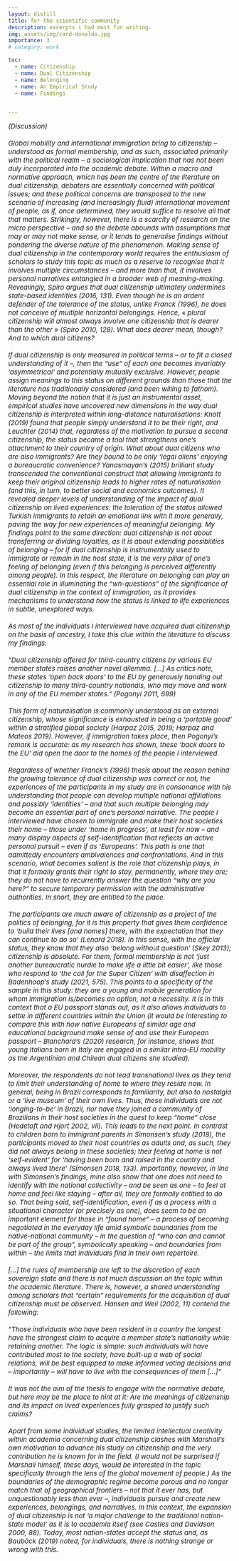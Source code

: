 ```yaml
---
layout: distill
title: for the scientific community
description: excerpts i had most fun writing.
img: assets/img/card-donaldo.jpg
importance: 3
# category: work

toc:
  - name: Citizenship
  - name: Dual Citizenship
  - name: Belonging
  - name: An Empirical Study
  - name: Findings


---
```



<span style="font-size:15px;font-style:italic;color:var(--global-text-color-light)">
(Discussion)
<br>
<br> Global mobility and international immigration bring to citizenship – understood as formal membership, and as such, associated primarily with the political realm – a sociological implication that has not been duly incorporated into the academic debate. Within a macro and normative approach, which has been the centre of the literature on dual citizenship, debaters are essentially concerned with political issues; and these political concerns are transposed to the new scenario of increasing (and increasingly fluid) international movement of people, as if, once determined, they would suffice to resolve all that that matters. Strikingly, however, there is a scarcity of research on the micro perspective – and so the debate abounds with assumptions that may or may not make sense, or it tends to generalise findings without pondering the diverse nature of the phenomenon. Making sense of dual citizenship in the contemporary world requires the enthusiasm of scholars to study this topic as much as a reserve to recognise that it involves multiple circumstances – and more than that, it involves personal narratives entangled in a broader web of meaning-making. Revealingly, Spiro argues that dual citizenship ultimately undermines state-based identities (2016, 131). Even though he is an ardent defender of the tolerance of the status, unlike Franck (1996), he does not conceive of multiple horizontal belongings. Hence, « plural citizenship will almost always involve one citizenship that is dearer than the other » (Spiro 2010, 128). What does dearer mean, though? And to which dual citizens?
<br> 
<br> If dual citizenship is only measured in political terms – or to fit a closed understanding of it –, then the “use” of each one becomes invariably ‘asymmetrical’ and potentially mutually exclusive. However, people assign meanings to this status on different grounds than those that the literature has traditionally considered (and been willing to fathom). Moving beyond the notion that it is just an instrumental asset, empirical studies have uncovered new dimensions in the way dual citizenship is interpreted within long-distance naturalisations: Knott (2019) found that people simply understand it to be their right, and Leuchter (2014) that, regardless of the motivation to pursue a second citizenship, the status became a tool that strengthens one’s attachment to their country of origin. What about dual citizens who are also immigrants? Are they bound to be only ‘legal aliens’ enjoying a bureaucratic convenience? Yanasmayan’s (2015) brilliant study transcended the conventional construct that allowing immigrants to keep their original citizenship leads to higher rates of naturalisation (and this, in turn, to better social and economics outcomes). It revealed deeper levels of understanding of the impact of dual citizenship on lived experiences: the toleration of the status allowed Turkish immigrants to retain an emotional link with it more generally, paving the way for new experiences of meaningful belonging. My findings point to the same direction: dual citizenship is not about transferring or dividing loyalties, as it is about extending possibilities of belonging – for if dual citizenship is instrumentally used to immigrate or remain in the host state, it is the very pillar of one’s feeling of belonging (even if this belonging is perceived differently among people). In this respect, the literature on belonging can play an essential role in illuminating the “wh-questions” of the significance of dual citizenship in the context of immigration, as it provides mechanisms to understand how the status is linked to life experiences in subtle, unexplored ways.
<br>
<br> As most of the individuals I interviewed have acquired dual citizenship on the basis of ancestry, I take this clue within the literature to discuss my findings:
<br>
<br> "Dual citizenship offered for third-country citizens by various EU member states raises another novel dilemma. [...] As critics note, these states ‘open back doors’ to the EU by generously handing out citizenship to many third-country nationals, who may move and work in any of the EU member states." (Pogonyi 2011, 699)
<br> 
<br> This form of naturalisation is commonly understood as an external citizenship, whose significance is exhausted in being a ‘portable good’ within a stratified global society (Harpaz 2015, 2019; Harpaz and Mateos 2019). However, if immigration takes place, then Pogonyi’s remark is accurate: as my research has shown, these ‘back doors to the EU’ did open the door to the homes of the people I interviewed.
<br> 
<br> Regardless of whether Franck’s (1996) thesis about the reason behind the growing tolerance of dual citizenship was correct or not, the experiences of the participants in my study are in consonance with his understanding that people can develop multiple national affiliations and possibly ‘identities’ – and that such multiple belonging may become an essential part of one’s personal narrative. The people I interviewed have chosen to immigrate and make their host societies their home – those under ‘home in progress’, at least for now – and many display aspects of self-identification that reflects an active personal pursuit – even if as ‘Europeans’. This path is one that admittedly encounters ambivalences and confrontations. And in this scenario, what becomes salient is the role that citizenship plays, in that it formally grants their right to stay, permanently, where they are; they do not have to recurrently answer the question “why are you here?” to secure temporary permission with the administrative authorities. In short, they are entitled to the place.
<br> 
<br> The participants are much aware of citizenship as a project of the politics of belonging, for it is this property that gives them confidence to ‘build their lives [and homes] there, with the expectation that they can continue to do so’ (Lenard 2018). In this sense, with the official status, they know that they also ‘belong without question’ (Skey 2013); citizenship is absolute. For them, formal membership is not ‘just another bureaucratic hurdle to make life a little bit easier’, like those who respond to ‘the call for the Super Citizen’ with disaffection in Badenhoop’s study (2021, 575). This points to a specificity of the sample in this study: they are a young and mobile generation for whom immigration is/becomes an option, not a necessity. It is in this context that a EU passport stands out, as it also allows individuals to settle in different countries within the Union (it would be interesting to compare this with how native Europeans of similar age and educational background make sense of and use their European passport – Blanchard’s (2020) research, for instance, shows that young Italians born in Italy are engaged in a similar intra-EU mobility as the Argentinian and Chilean dual citizens she studied).
<br> 
<br> Moreover, the respondents do not lead transnational lives as they tend to limit their understanding of home to where they reside now. In general, being in Brazil corresponds to familiarity, but also to nostalgia or a ‘live museum’ of their own lives. Thus, these individuals are not ‘longing-to-be’ in Brazil, nor have they joined a community of Brazilians in their host societies in the quest to keep “home” close (Hedetoft and Hjort 2002, vii). This leads to the next point. In contrast to children born to immigrant parents in Simonsen’s study (2018), the participants moved to their host countries as adults and, as such, they did not always belong in these societies; their feeling at home is not ‘self-evident’ for ‘having been born and raised in the country and always lived there’ (Simonsen 2018, 133). Importantly, however, in line with Simonsen’s findings, mine also show that one does not need to identify with the national collectivity – and be seen as one – to feel at home and feel like staying – after all, they are formally entitled to do so. That being said, self-identification, even if as a process with a situational character (or precisely as one), does seem to be an important element for those in “found home” – a process of becoming negotiated in the everyday life amid symbolic boundaries from the native-national community – in the question of “who can and cannot be part of the group”, symbolically speaking – and boundaries from within – the limits that individuals find in their own repertoire.
<br> 
<br> [...] the rules of membership are left to the discretion of each sovereign state and there is not much discussion on the topic within the academic literature. There is, however, a shared understanding among scholars that “certain” requirements for the acquisition of dual citizenship must be observed. Hansen and Weil (2002, 11) contend the following:
<br> 
<br> "Those individuals who have been resident in a country the longest have the strongest claim to acquire a member state’s nationality while retaining another. The logic is simple:    such individuals will have contributed most to the society, have built-up a web of social relations, will be best equipped to make informed voting decisions and – importantly – will have to live with the consequences of them [...]"
<br> 
<br> It was not the aim of the thesis to engage with the normative debate, but here may be the place to hint at it: Are the meanings of citizenship and its impact on lived experiences fully grasped to justify such claims?
<br> 
<br> Apart from some individual studies, the limited intellectual creativity within academia concerning dual citizenship clashes with Marshall’s own motivation to advance his study on citizenship and the very contribution he is known for in the field. (I would not be surprised if Marshall himself, these days, would be interested in the topic specifically through the lens of the global movement of people.) As the boundaries of the demographic regime become porous and no longer match that of geographical frontiers – not that it ever has, but unquestionably less than ever –, individuals pursue and create new experiences, belongings, and narratives. In this context, the expansion of dual citizenship is not ‘a major challenge to the traditional nation-state model’ as it is to academia itself (see Castles and Davidson 2000, 88). Today, most nation-states accept the status and, as Bauböck (2019) noted, for individuals, there is nothing strange or wrong with this.
</span>

<!--  
## Dual Citizenship

<span style="font-size:15px;font-style:italic;color:var(--global-text-color-light)">
Dual citizenship means that individuals have legal status as citizens in two sovereign states. It is a striking development because, while it had been regarded during most of the twentieth century as “an anomaly, at best, and an abomination, at worst” (Spiro 2010), it is now inevitable. Therefore, it is remarkable that despite the attention that the topic of citizenship has received in academia in the past decades, the same was not true of dual citizenship. “Although intellectual curiosity and a professional need for publication tend to exhaust all aspects of whatever topic fires academic imagination, the massive interest in citizenship has not spilled over into a concern for dual nationality” (Hansen and Weil 2002, 1) - this notwithstanding an increasing number of people with the status amid a growing acceptance of dual citizenship: scholars were barely grasping the phenomenon, and it already became multiple in nature.
<br>
<br>The academic landscape has changed since then, with gradually more publications being devoted to the topic, however, academics often contemplate ‘problems and possibilities’ of dual citizenship embedded in macro-political concerns that underlie much of the theoretical and normative debate: What does dual citizenship mean for the sovereignty of a state and the international system? Can genuine links between the state and individuals be maintained in this condition? (What are genuine links?) Does this status undermine basic democratic principles? Should dual citizenship be considered a human right?
<br>
<br>Although the ‘fundamental link’ connecting individual-state conferred by formal membership is not an exclusive one in cases of dual citizenship – and, as such, dual citizens may experience its substance in multifaceted ways –, this does not challenge the sovereignty of the nation-state per se. In this sense, Bosniak asserts that “[t]he rise of multiple nationality simply does not represent a ‘shattering’ of citizenship, nor the harbinger of a ‘borderless world’” (2002, 1003). This is easily corroborated by the fact that granting citizenship remains under the discretion and control of the state. Likewise, the post-exclusive shift since the 1990s did not – and does not – presuppose any kind of ‘world parliament or global demos’ (Shachar et al. 2017, 6; see also Bosniak 2002, 997–98). What has changed is that the demographic boundary-maintenance regime no longer holds: “A graphic representation of citizenship status would now be much more complex than a territorial map” (Spiro 2016, 140). As Bauböck points out, while ‘land cannot belong to two states at the same time’, people indeed can (2019, 1020); and from the individual perspective, “there is nothing strange about having multiple but still genuine links to several states” (ibid., 1024–25). Thus, in this new landscape, while the nation-state maintains its authority, citizens are no longer ‘tethered to particular states’ as before (Bosniak 2002, 997).
<br>
<br> Yet another theoretical consideration warrants attention: the terms (dual) citizenship and nationality are not in themselves without complication. In general, they are accepted as synonyms and often treated as such, but scholars writing about the topic normally opt to include a footnote mentioning their preferred choice or how the legal practice has treated this matter18. Rarely, however, the terminological ambiguity is raised. Discussing the modern paradigm of citizenship, Cohen bluntly points out the ambiguity contained in the term national: “it is used both as a synonym for a state’s citizenry (to be a French national is to be a French citizen) and, at the very least, as a cultural category of collective identity” (1999, 254). This issue can take on a deeper level when the context of dual citizenship is taken into account. Even if political communities do not consist of ‘nationally or ethnically homogenous groups’ (Benhabib 2002, 96), these communities are exclusionary nonetheless, and accepting one as a formal member is a decision that rests with the sovereign state. [...] In the context of dual citizenship coupled with immigration, where does that leave the individual? Does one identify oneself with both nation-states? Can such identification be developed? Once one naturalises, is s/he now part of “us” and/or “them”? These are questions at which the literature offers few hints. (My own ‘intellectual curiosity’ concerns “first-generation” immigrants who are dual citizens, and this is the context I have in mind when I think of these questions. 
<br>
<br> Brubaker and Cooper (2000) criticise the very use of ‘identity’ within academic research. The authors argue that, for instance, the literature on nationalism occasionally blurs the line between category of analysis and category of practice, understanding identity as a ‘collective phenomenon’ that implies ‘sameness’ or as a core aspect/condition that ‘is invoked to point to something allegedly deep, basic, abiding, or foundational’ (ibid., 7).
<br>
<br> The post-exclusive turn in citizenship “suggests new dimensions of how humans organize themselves on a changing global landscape” (Spiro 2016, 10). While simultaneous ‘vertical’ or ‘nested’ memberships have traditionally been considered normal20, the widespread acceptance of dual citizenship adds to this plurality by giving rise to multiple horizontal memberships among nation-states (Bosniak 2002, 1004). (Take, for instance, Nussbaum’s (2002) presentation of the Stoic metaphor of the concentric circles.)
<br>
<br>Interestingly, some scholars glance at the individual perspective by criticising T. M. Franck’s interpretation of the shift towards the legitimisation of dual citizenship: an advocate of the right of individuals to freely choose their affiliations and compose their own personal identities, the author saw the growing acceptance of the status by modern states as a reflection of such consciousness (Franck 1996, 359–60). Hence, scholars have tended to limit themselves to one part of Franck’s thesis, leaving unexplored the suggestion that individuals might (want to) develop multiple horizontal identifications during the course of their lives.
<br>
<br> While formal citizenship is no longer needed for an individual to access a variety of civil and social rights – instead, legal residence is –, it continues to be fundamental when it comes to political rights. But Bosniak (2000) raises yet another nuanced, important aspect of the place of the alien – even if a postnational citizen – in a polity: "When citizenship is understood as formal legal membership [...], aliens remain outsiders to citizenship: they reside in the host country only at the country’s discretion". Therefore, it is, interestingly, in the context of immigration that citizenship as a status becomes more visible. From these remarks, it is possible to derive two important points. First, one of the ambiguities of citizenship is that it implies exclusion as much as inclusion (Castles and Davidson 2000). Or in Cohen’s (1999) words, "[citizenship] always establishes privilege insofar as it endows members with particular rights denied to non-members". And second, a fundamental property of formal membership is that it "secures a place to live and offers protection against expulsion" (Bloemraad 2017; see also Bauböck 2019). This right to ‘unconditional residence and (re)admission to the territory’ is frequently mentioned by scholars, however, rather superficially. Lenard (2018) offers an expressive exception. The author argues that the very foundation of citizenship is the right to residential security — even before the right to vote and to hold a passport –, which "[underpins] the confidence [individuals] need to build their life in a place, with the expectation that they can continue to do so" (Lenard 2018). Therefore, while it is true that, on the one hand, the notion of citizenship has been expanded within academia to include various instances of social struggles – to the extent that its possession does not automatically translate into equal access to rights and opportunities – and, on the other hand, more rights are granted to non-citizen residents – as a product of the international discourse on human rights and universalistic conceptions of personhood –, as a status, citizenship is consequential (see Spiro 2010).
</span>

## Belonging

<span style="font-size:15px;font-style:italic;color:var(--global-text-color-light)">
In short, feeling of belonging means feeling ‘at home’ (Antonsich 2010, 647; Yuval-Davis 2006, 197). It relates to an emotional, ‘or even ontological’ attachment to a place, which is both material and affective, and implies one’s feeling ‘safe’ (Yuval-Davis, Wemyss, and Cassidy 2018). [...] In this respect, such feeling of belonging does not exist in relation to a cosmopolitan ideal – as Hedetoft and Hjort put it, “belonging requires territorial and historical fixity”, criteria in which “the globe does not qualify” (2002, xviii). It is interesting to note that citizenship as status is one of the factors that lead to feelings of belonging, as it provides security for its holders to manage ‘unease and uncertainty’25 (Antonsich 2010, 647–48). In this respect, Yuval-Davis (2006) emphasises the centrality of spatial rights before discussing other citizenship entitlements, that is, “the right to enter a state or any other territory of a political community and, once inside, the right to remain there”. Here, the thin facet of citizenship is picked up by sociological analyses and given a new quality, for it now underlies the very development of the sense of belonging.
<br>
<br>If “to belong means to find a place where an individual can feel ‘at home’” (Antonsich 2010, 646 emphasis added), it does not seem implausible to suppose that the increased voluntarily global mobility also opens up opportunities for individuals “to lead a life that is meaningful, a life worth living, which, according to hooks (2009, 1) is what to find a place where we belong is all about” (ibid., 649).
<br>
<br>The phenomenon of dual citizenship is as novel as it is controversial because the possession of citizenship implies formal membership, which, as such, refers to a form of belonging to a nation-state. Hence, regardless of how dual citizenship was acquired, two states recognise the individual as rightfully part of their national community and her/his unconditional right to be there. This is by no means a trivial feature. Such belonging that stems from state recognition is tied in with the arsenal of an authoritative institution that ‘seeks to monopolise legitimate symbolic force’ by means of ‘naming, identifying, categorising, and stating what is what and who is who’ (Brubaker and Cooper 2000, 15). As an official status, citizenship is absolute and not dependent on the dialectical interplay between self- identification and external identification (ibid.) or on processes of attachment and othering (Simonsen 2018) that happens in the everyday life. In this sense, dual citizenship disrupts common-sense understandings related to national identity: the authority of the nation-state and the legitimacy of national territorial boundaries do not produce ethnic cohesion and a homogeneous culture. Therefore, even though Skey (2013) emphasises that the ethnic (and rooted) majority draws benefits related to a dominant position in terms of ‘national cultural capital’ (which then becomes a source of psychological security in the face of ‘intensifying global flows’, as well as a tool to fight against it), to assert that they are ‘positioned as one who belongs without question’ is not supported by formal membership (2013, 84, 89, 92 original emphasis)28; even when national and domestic borders have been crossed by the foreigner/immigrant, such lines of exclusion and ‘asymmetric power relations between those included and those outside’ (Pfaff-Czarnecka 2011, 200) cannot be sketched in terms of citizenship as legal status.
<br>
<br>On the other hand, formal membership may not be enough for one to feel completely accepted: “the role of political institutions is not sufficient, if the rest of the society fails to ‘grant’ this recognition” (Antonsich 2010, 650)29. Against this background, if and how the status arising from state recognition influences the negotiation that takes place on the ground, whether in terms feelings of belonging or self-identification, is an empirical question. To be sure, if it is a resource, one might expect it to be for those whose citizenship status has not always been taken as given or whose belonging is not always accepted in the ‘ordinary ebb and flow of social life’ (see Badenhoop 2021; Yanasmayan 2015).
<br>    
<br>Given that nationality is more than sporadically regarded as an identity label associated with a certain collectivity (category of practice), whose boundaries are not conceived as easily traversable (if not only for questions of identity itself, then also based on the long prevailing discourse against dual citizenship), it is certainly interesting to investigate empirically what it means to individuals to be assigned this official categorisation: does it affect their self-understandings? (see Brubaker and Cooper 2000, 27)
</span>

## An Empirical Study

<span style="font-size:15px;font-style:italic;color:var(--global-text-color-light)">
An exploratory study set out to analyse the meanings of dual citizenship among a group of Brazilian immigrants living in Europe, which brings together a formal status much debated within the political literature with its sociological implications in a landscape marked by increasing global mobility and movement – not of goods and technologies, but people. The interview guide included questions such as where the interviewees felt at home, what changed when they acquired their second citizenship, and how they self-identified. It also included a hypothetical scenario: had they had to give up the Brazilian citizenship to acquire the second one, would they apply to it anyway? One question that was not initially formulated, but which yielded interesting accounts when it emerged, concerned situations in which the participant felt like a foreigner. 
<br>
<br>Regarding the question of the insider/outsider position in social research (Young 2004): I was also a Brazilian living abroad and, while I wanted to take advantage of 'a shared sense of comfort and ease in interacting' (ibid., 198), I did not want to run the risk of having things unsaid on the premise that “I would know how things are” (not least because I probably did not); thus, I had previously reflected on the possible need to ask them to 'explain more fully or further elucidate their views' (ibid., 196–97). While it was clear to us from the beginning that I was interested in their stories and accounts, I also wondered whether any of them would return me with a question and 'assume the role of the investigator' (De Andrade 2000, 285). This leads me to the next point. While conducting the interviews, it was striking how the conversation was a moment of self-reflection and negotiation for most of them, sometimes accompanied by ambivalences: even if I wished to be the miner-interviewer, 'seeking for nuggets of essential meaning', soon it became clear that I was the traveller instead, 'wandering together with' the respondents (Kvale 1996, 3–5).
</span>

## Findings

<span style="font-size:15px;font-style:italic;color:var(--global-text-color-light)">
The instrumental dimension of dual citizenship is observed primarily in the participants’ intention to move to Europe; whatever reasons each may have had, it meant having more options, or more doors opened (an expression raised in different accounts). How does dual citizenship interact with their sense of belonging and self-understanding especially now that they have immigrated? The following sub-sections elaborate on this question across the three categories: found home, home in progress, and pragmatic home.
<br>
<br><strong>Found home</strong>
<br>For this group, the hypothetical scenario of renouncing their Brazilian citizenship to get the other one does not generate any hesitation at first, because, for them, it is a simple matter of being able to stay where they are: this is where they want to be, and where they intend to remain. “Yes”, “I think so”, “I would”. There, they feel at home; there, they have built their own ‘corner of the world’, found dear jobs and relationships, and feel at ease with the surroundings.
<br>
<br><strong>Home in progress</strong>
<br>Here, the question ‘where do you feel at home?’ yields uncertainty. “Ah, that’s a good question, it’s difficult...”. “Phew... this... this is a question, right?”. In the end, they replied that they feel at home where they live now (city/country), because this is where they have their homes. Although it does not resemble the forceful 'I belong here', or 'I found myself here', this feeling of belonging stems from a familiarity with the place (and satisfaction with their current jobs) that reflects a common understanding in the literature around a homely, secure space to return to when one is away (see Hannerz 2002, 218; Skey 2011).
<br>
<br>Would they give their Brazilian citizenship up? One the one hand, their feeling of belonging is not as resolute as that among individuals in the previous category, on the other hand, they do not see themselves returning to Brazil. The answer is ambiguous. It is here that citizenship becomes most salient regarding its property of entitlement to a place within the context of international immigration. To be sure, not because this property is more important to people in this group – it is the very foundation of the reasoning of those who have found home in choosing to renounce their Brazilian citizenship, if necessary –, but because this is where participants reflect most on it when negotiating the response to the hypothetical scenario.
<br>
<br><strong>Pragmatic home</strong>
<br>In pragmatic home, dual citizenship is a paper that allows one to stay where they are. Its underlying characteristic is again the right of place, but no attachment follows, and it is not used as a resource beyond what it strictly is – a permission. In a way, they could be grouped among Ronkainen’s (2011) 'shadow-nationals', except for the fact that they are not the ‘suitcase-type of living in several countries’ nor engaged in a transnational life. Thus, they are not exactly cosmopolitans, and their idea of home is a pragmatic one. 
</span>
-->

<!---

<span style="font-size:15px;font-style:italic;color:var(--global-text-color-light)">
Global mobility and international immigration bring to citizenship – understood as formal membership, and as such, associated primarily with the political realm – a sociological implication that has not been duly incorporated into the academic debate. Within a macro and normative approach, which has been the centre of the literature on dual citizenship, debaters are essentially concerned with political issues; and these political concerns are transposed to the new scenario of increasing (and increasingly fluid) international movement of people, as if, once determined, they would suffice to resolve all that that matters. Strikingly, however, there is a scarcity of research on the micro perspective – and so the debate abounds with assumptions that may or may not make sense, or it tends to generalise findings without pondering the diverse nature of the phenomenon. Making sense of dual citizenship in the contemporary world requires the enthusiasm of scholars to study this topic as much as a reserve to recognise that it involves multiple circumstances – and more than that, it involves personal narratives entangled in a broader web of meaning-making. Revealingly, Spiro argues that dual citizenship ultimately undermines state-based identities (2016, 131). Even though he is an ardent defender of the tolerance of the status, unlike Franck (1996), he does not conceive of multiple horizontal belongings. Hence, « plural citizenship will almost always involve one citizenship that is dearer than the other » (Spiro 2010, 128). <strong>What does dearer mean, though? And to which dual citizens?</strong>
<br> 
<br> If dual citizenship is only measured in political terms – or to fit a closed understanding of it –, then the “use” of each one becomes invariably ‘asymmetrical’ and potentially mutually exclusive. However, people assign meanings to this status on different grounds than those that the literature has traditionally considered (and been willing to fathom). Moving beyond the notion that it is just an instrumental asset, empirical studies have uncovered new dimensions in the way dual citizenship is interpreted within long-distance naturalisations: Knott (2019) found that people simply understand it to be their right, and Leuchter (2014) that, regardless of the motivation to pursue a second citizenship, the status became a tool that strengthens one’s attachment to their country of origin. <strong>What about dual citizens who are also immigrants?</strong> Are they bound to be only ‘legal aliens’ enjoying a bureaucratic convenience? Yanasmayan’s (2015) brilliant study transcended the conventional construct that allowing immigrants to keep their original citizenship leads to higher rates of naturalisation (and this, in turn, to better social and economics outcomes). It revealed deeper levels of understanding of the impact of dual citizenship on lived experiences: the toleration of the status allowed Turkish immigrants to retain an emotional link with it more generally, paving the way for new experiences of meaningful belonging. My findings point to the same direction: <strong>dual citizenship is not about transferring or dividing loyalties, as it is about extending possibilities of belonging </strong> – for if dual citizenship is instrumentally used to immigrate or remain in the host state, it is the very pillar of one’s feeling of belonging (even if this belonging is perceived differently among people). In this respect, the literature on belonging can play an essential role in illuminating the “wh-questions” of the significance of dual citizenship in the context of immigration, as it provides mechanisms to understand how the status is linked to life experiences in subtle, unexplored ways.
<br>
<br> As most of the individuals I interviewed have acquired dual citizenship on the basis of ancestry, I take this clue within the literature to discuss my findings:
<br>
<br>    "Dual citizenship offered for third-country citizens by various EU member states raises another novel dilemma. [...] As critics note, these states ‘open back doors’ to the EU by generously handing out citizenship to many third-country nationals, who may move and work in any of the EU member states." (Pogonyi 2011, 699)
<br> 
<br> This form of naturalisation is commonly understood as an external citizenship, whose significance is exhausted in being a ‘portable good’ within a stratified global society (Harpaz 2015, 2019; Harpaz and Mateos 2019). However, <strong>if immigration takes place, then Pogonyi’s remark is accurate: as my research has shown, these ‘back doors to the EU’ did open the door to the homes of the people I interviewed.</strong>
<br> 
<br> Regardless of whether Franck’s (1996) thesis about the reason behind the growing tolerance of dual citizenship was correct or not, the experiences of the participants in my study are in consonance with his understanding that people can develop multiple national affiliations and possibly ‘identities’ – and that such multiple belonging may become an essential part of one’s personal narrative. The people I interviewed have chosen to immigrate and make their host societies their home – those under ‘home in progress’, at least for now – and many display aspects of self-identification that reflects an active personal pursuit – even if as ‘Europeans’. This path is one that admittedly encounters ambivalences and confrontations. And in this scenario, what becomes salient is the role that citizenship plays, in that it formally grants their right to stay, permanently, where they are; <strong>they do not have to recurrently answer the question “why are you here?” to secure temporary permission with the administrative authorities.</strong> In short, they are entitled to the place.
<br> 
<br> The participants are much aware of citizenship as a project of the <strong>politics of belonging</strong>, for it is this property that gives them confidence to ‘build their lives [and homes] there, with the expectation that they can continue to do so’ (Lenard 2018). In this sense, with the official status, they know that they also ‘belong without question’ (Skey 2013); <strong>citizenship is absolute</strong>. For them, formal membership is not ‘just another bureaucratic hurdle to make life a little bit easier’, like those who respond to ‘the call for the Super Citizen’ with disaffection in Badenhoop’s study (2021, 575). This points to a specificity of the sample in this study: they are a young and mobile generation for whom immigration is/becomes an option, not a necessity. It is in this context that a EU passport stands out, as it also allows individuals to settle in different countries within the Union (it would be interesting to compare this with how native Europeans of similar age and educational background make sense of and use their European passport – Blanchard’s (2020) research, for instance, shows that young Italians born in Italy are engaged in a similar intra-EU mobility as the Argentinian and Chilean dual citizens she studied).
<br> 
<br> The respondents do not lead transnational lives as they tend to limit their understanding of home to where they reside now. In general, being in Brazil corresponds to familiarity, but also to nostalgia or a ‘live museum’ of their own lives. Thus, these individuals are not ‘longing-to-be’ in Brazil, nor have they joined a community of Brazilians in their host societies in the quest to keep “home” close (Hedetoft and Hjort 2002, vii). This leads to the next point. In contrast to children born to immigrant parents in Simonsen’s study (2018), the participants moved to their host countries as adults and, as such, they did not always belong in these societies; their feeling at home is not ‘self-evident’ for ‘having been born and raised in the country and always lived there’ (Simonsen 2018, 133). Importantly, however, in line with Simonsen’s findings, mine also show that <strong>one does not need to identify with the national collectivity – and be seen as one – to feel at home and feel like staying </strong>– after all, they are formally entitled to do so. That being said, self-identification, even if as a process with a situational character (or precisely as one), does seem to be an important element for those in “found home” – a process of becoming negotiated in the everyday life amid symbolic boundaries from the native-national community – in the question of “who can and cannot be part of the group”, symbolically speaking – and boundaries from within – the limits that individuals find in their own repertoire.
<br> 
<br> Lastly, [... ] the rules of membership are left to the discretion of each sovereign state and there is not much discussion on the topic within the academic literature. There is, however, a shared understanding among scholars that “certain” requirements for the acquisition of dual citizenship must be observed. Hansen and Weil (2002, 11) contend the following:
<br> 
<br>    "Those individuals who have been resident in a country the longest have the strongest claim to acquire a member state’s nationality while retaining another. The logic is simple:    such individuals will have contributed most to the society, have built-up a web of social relations, will be best equipped to make informed voting decisions and – importantly – will have to live with the consequences of them [...]"
<br> 
<br> It was not the aim of the thesis to engage with the normative debate, but here may be the place to hint at it: <strong>Are the meanings of citizenship and its impact on lived experiences fully grasped to justify such claims?</strong>
<br> 
<br> Apart from some individual studies, the limited intellectual creativity within academia concerning dual citizenship clashes with Marshall’s own motivation to advance his study on citizenship and the very contribution he is known for in the field. (I would not be surprised if Marshall himself, these days, would be interested in the topic specifically through the lens of the global movement of people.) <strong>As the boundaries of the demographic regime become porous and no longer match that of geographical frontiers – not that it ever has, but unquestionably less than ever –, individuals pursue and create new experiences, belongings, and narratives</strong>. In this context, the expansion of dual citizenship is not ‘a major challenge to the traditional nation-state model’ as it is to academia itself (see Castles and Davidson 2000, 88). Today, most nation-states accept the status and, as Bauböck (2019) noted, for individuals, there is nothing strange or wrong with this.
</span>
-->